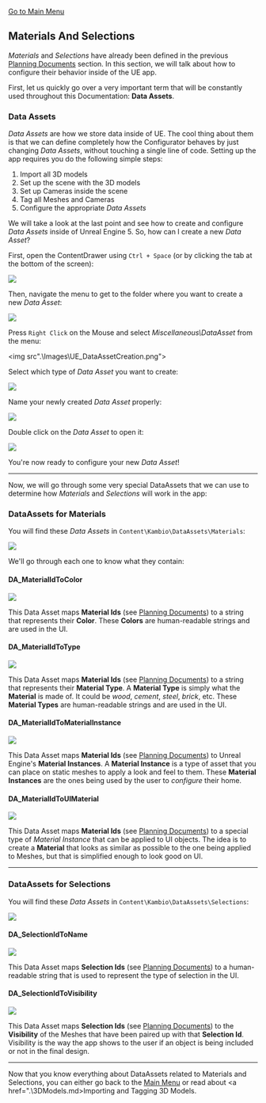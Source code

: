 <a href=".\Documentation.md">Go to Main Menu</a>

<h2>Materials And Selections</h2>

<p><em>Materials</em> and <em>Selections</em> have already been defined in the previous <a href=".\PlanningDocuments.md">Planning Documents</a> section. In this section, we will talk about how to configure their behavior inside of the UE app.</p>
<p>First, let us quickly go over a very important term that will be constantly used throughout this Documentation: <strong>Data Assets</strong>.</p>

<h3>Data Assets</h3>

<p><em>Data Assets</em> are how we store data inside of UE. The cool thing about them is that we can define completely how the Configurator behaves by just changing <em>Data Assets</em>, without touching a single line of code. Setting up the app requires you do the following simple steps:</p>

1. Import all 3D models
2. Set up the scene with the 3D models
3. Set up Cameras inside the scene
4. Tag all Meshes and Cameras
5. Configure the appropriate <em>Data Assets</em>

<p>We will take a look at the last point and see how to create and configure <em>Data Assets</em> inside of Unreal Engine 5. So, how can I create a new <em>Data Asset</em>?</p>

<p>First, open the ContentDrawer using <code>Ctrl + Space</code> (or by clicking the tab at the bottom of the screen):</p>

<img src=".\Images\UE_ContentDrawer.png">

<p>Then, navigate the menu to get to the folder where you want to create a new <em>Data Asset</em>:</p>

<img src=".\Images\UE_NavigateMenu.png">

<p>Press <code>Right Click</code> on the Mouse and select <em>Miscellaneous\DataAsset</em> from the menu:</p>

<img src".\Images\UE_DataAssetCreation.png">

<p>Select which type of <em>Data Asset</em> you want to create:</p>

<img src=".\Images\UE_DataAssetMenu.png">

<p>Name your newly created <em>Data Asset</em> properly:</p>

<img src=".\Images\UE_NamingDataAssets.png">

<p>Double click on the <em>Data Asset</em> to open it:</p>

<img src=".\Images\UE_OpenDataAsset.png">

<p>You're now ready to configure your new <em>Data Asset</em>!</p>

***

<p>Now, we will go through some very special DataAssets that we can use to determine how <em>Materials</em> and <em>Selections</em> will work in the app:</p>

<h3>DataAssets for Materials</h3>

<p>You will find these <em>Data Assets</em> in <code>Content\Kambio\DataAssets\Materials</code>:</p>

<img src=".\Images\UE_Materials_Folder.png">

<p>We'll go through each one to know what they contain:</p>

<h4>DA_MaterialIdToColor</h4>

<img src=".\Images\UE_Materials_MaterialIdToColor.png">

<p>This Data Asset maps <strong>Material Ids</strong> (see <a href=".\PlanningDocuments.md">Planning Documents</a>) to a string that represents their <strong>Color</strong>. These <strong>Colors</strong> are human-readable strings and are used in the UI.</p>

<h4>DA_MaterialIdToType</h4>

<img src=".\Images\UE_Materials_MaterialIdToType.png">

<p>This Data Asset maps <strong>Material Ids</strong> (see <a href=".\PlanningDocuments.md">Planning Documents</a>) to a string that represents their <strong>Material Type</strong>. A <strong>Material Type</strong> is simply what the <strong>Material</strong> is made of. It could be <em>wood</em>, <em>cement</em>, <em>steel</em>, <em>brick</em>, etc. These <strong>Material Types</strong> are human-readable strings and are used in the UI.</p>

<h4>DA_MaterialIdToMaterialInstance</h4>

<img src=".\Images\UE_Materials_MaterialIdToMaterialInstance.png">

<p>This Data Asset maps <strong>Material Ids</strong> (see <a href=".\PlanningDocuments.md">Planning Documents</a>) to Unreal Engine's <strong>Material Instances</strong>. A <strong>Material Instance</strong> is a type of asset that you can place on static meshes to apply a look and feel to them. These <strong>Material Instances</strong> are the ones being used by the user to <em>configure</em> their home.</p>

<h4>DA_MaterialIdToUIMaterial</h4>

<img src=".\Images\UE_Materials_MaterialIdToUIMaterial.png">

<p>This Data Asset maps <strong>Material Ids</strong> (see <a href=".\PlanningDocuments.md">Planning Documents</a>) to a special type of <em>Material Instance</em> that can be applied to UI objects. The idea is to create a <strong>Material</strong> that looks as similar as possible to the one being applied to Meshes, but that is simplified enough to look good on UI.</p>

***

<h3>DataAssets for Selections</h3>

<p>You will find these <em>Data Assets</em> in <code>Content\Kambio\DataAssets\Selections</code>:</p>

<img src=".\Images\UE_Selections_Folder.png">

<h4>DA_SelectionIdToName</h4>

<img src=".\Images\UE_Selections_SelectionIdToName.png">

<p>This Data Asset maps <strong>Selection Ids</strong> (see <a href=".\PlanningDocuments.md">Planning Documents</a>) to a human-readable string that is used to represent the type of selection in the UI.</p>

<h4>DA_SelectionIdToVisibility</h4>

<img src=".\Images\UE_Selections_SelectionIdToVisibility.png">

<p>This Data Asset maps <strong>Selection Ids</strong> (see <a href=".\PlanningDocuments.md">Planning Documents</a>) to the <strong>Visibility</strong> of the Meshes that have been paired up with that <strong>Selection Id</strong>. Visibility is the way the app shows to the user if an object is being included or not in the final design.</p>

***

Now that you know everything about DataAssets related to Materials and Selections, you can either go back to the <a href=".\Documentation.md">Main Menu</a> or read about <a href=".\3DModels.md>Importing and Tagging 3D Models</a>.